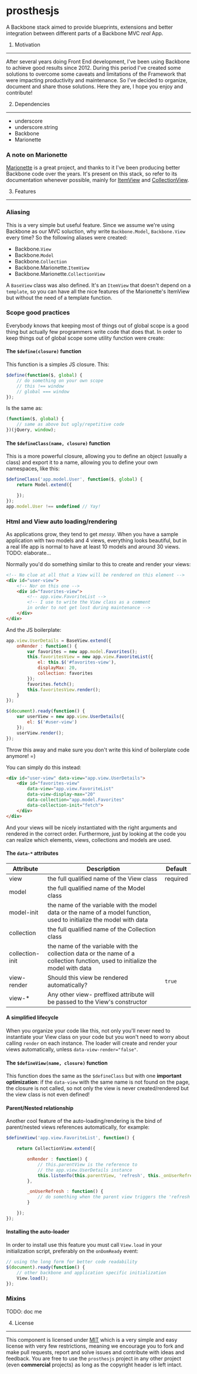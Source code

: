 prosthesjs
==========

A Backbone stack aimed to provide blueprints, extensions and better integration between different parts of a Backbone MVC *real* App.

1. Motivation
-------------

After several years doing Front End development, I've been using Backbone to achieve good results since 2012. During this period I've created some solutions to overcome some caveats and limitations of the Framework that were impacting productivity and maintenance. So I've decided to organize, document and share those solutions. Here they are, I hope you enjoy and contribute!


2. Dependencies
---------------

 - underscore
 - underscore.string
 - Backbone
 - Marionette

### A note on Marionette ###
[Marionette](https://github.com/marionettejs/backbone.marionette) is a great project, and thanks to it I've been producing better Backbone code over the years. It's present on this stack, so refer to its documentation whenever possible, mainly for [ItemView](https://github.com/marionettejs/backbone.marionette/blob/master/docs/marionette.itemview.md) and [CollectionView](https://github.com/marionettejs/backbone.marionette/blob/master/docs/marionette.collectionview.md).


3. Features
-----------

### Aliasing ###

This is a very simple but useful feature. Since we assume we're using Backbone as our MVC soluction, why write `Backbone.Model`, `Backbone.View` every time? So the following aliases were created:

 - Backbone.`View`
 - Backbone.`Model`
 - Backbone.`Collection`
 - Backbone.Marionette.`ItemView`
 - Backbone.Marionette.`CollectionView`

A `BaseView` class was also defined. It's an `ItemView` that doesn't depend on a `template`, so you can have all the nice features of the Marionette's ItemView but without the need of a template function.


### Scope good practices ###

Everybody knows that keeping most of things out of global scope is a good thing but actually few programmers write code that does that. In order to keep things out of global scope some utility function were create:

#### The `$define(closure)` function ####
This function is a simples JS closure.
This:
```js
$define(function($, global) {
    // do something on your own scope
    // this !== window
    // global === window
});
```
Is the same as:
```js
(function($, global) {
    // same as above but ugly/repetitive code
})(jQuery, window);
```

#### The `$defineClass(name, closure)` function ####
This is a more powerful closure, allowing you to define an object (usually a class) and export it to a name, allowing you to define your own namespaces, like this:
```js
$defineClass('app.model.User', function($, global) {
    return Model.extend({

    });
});
app.model.User !== undefined // Yay!
```

### Html and View auto loading/rendering ###

As applications grow, they tend to get *messy*. When you have a sample application with two models and 4 views, everything looks beautiful, but in a real life app is normal to have at least 10 models and around 30 views. TODO: elaborate...

Normally you'd do something similar to this to create and render your views:
```html
<!-- No clue at all that a View will be rendered on this element -->
<div id="user-view">
    <!-- Nor on this one -->
    <div id="favorites-view">
        <!-- app.view.FavoriteList -->
        <!-- I use to write the View class as a comment
        in order to not get lost during maintenance -->
    </div>
</div>
```

And the JS boilerplate:
```js
app.view.UserDetails = BaseView.extend({
    onRender : function() {
        var favorites = new app.model.Favorites();
        this.favoritesView = new app.view.FavoriteList({
            el: this.$('#favorites-view'),
            displayMax: 20,
            collection: favorites
        });
        favorites.fetch();
        this.favoritesView.render();
    }
});

$(document).ready(function() {
    var userView = new app.view.UserDetails({
        el: $('#user-view')
    });
    userView.render();
});
```
Throw this away and make sure you don't write this kind of boilerplate code anymore! =)

You can simply do this instead:
```html
<div id="user-view" data-view="app.view.UserDetails">
    <div id="favorites-view"
        data-view="app.view.FavoriteList"
        data-view-display-max="20"
        data-collection="app.model.Favorites"
        data-collection-init="fetch">
    </div>
</div>
```
And your views will be nicely instantiated with the right arguments and rendered in the correct order. Furthermore, just by looking at the code you can realize which elements, views, collections and models are used.

#### The `data-*` attributes ####

| Attribute         | Description                                | Default   |
| ------------------|--------------------------------------------|-----------|
| view              | the full qualified name of the View class  | required  |
| model             | the full qualified name of the Model class |           |
| model-init        | the name of the variable with the model data or the name of a model function, used to initialize the model with data      |           |
| collection        | the full qualified name of the Collection class |           |
| collection-init   | the name of the variable with the collection data or the name of a collection function, used to initialize the model with data |           |
| view-render       | Should this view be rendered automatically? | `true`    |
| view-*            | Any other view- preffixed attribute will be passed to the View's constructor              |           |

#### A simplified lifecycle ####
When you organize your code like this, not only you'll never need to instantiate your View class on your code but you won't need to worry about calling `render` on each instance. The loader will create and render your views automatically, unless `data-view-render="false"`.

#### The `$defineView(name, closure)` function ####
This function does the same as the `$defineClass` but with one **important optimization**: if the `data-view` with the same name is not found on the page, the closure is not called, so not only the view is never created/rendered but the view class is not even defined!

#### Parent/Nested relationship ####
Another cool feature of the auto-loading/rendering is the bind of parent/nested views references automatically, for example:

```js
$defineView('app.view.FavoriteList', function() {

    return CollectionView.extend({

        onRender : function() {
            // this.parentView is the reference to
            // the app.view.UserDetails instance
            this.listenTo(this.parentView, 'refresh', this._onUserRefresh);
        },

        _onUserRefresh : function() {
            // do something when the parent view triggers the 'refresh' event
        }

    });
});
```
#### Installing the auto-loader ####
In order to install use this feature you must call ``View.load`` in your initialization script, preferably on the `onDomReady` event:

```js
// using the long form for better code readability
$(document).ready(function() {
    // other backbone and application specific initialization
    View.load();
});
```

### Mixins ###

TODO: doc me


4. License
----------

This component is licensed under [MIT](LICENSE.txt) which is a very simple and easy license with very few restrictions, meaning we encourage you to fork and make pull requests, report and solve issues and contribute with ideas and feedback.
You are free to use the `prosthesjs` project in any other project (even **commercial** projects) as long as the copyright header is left intact.